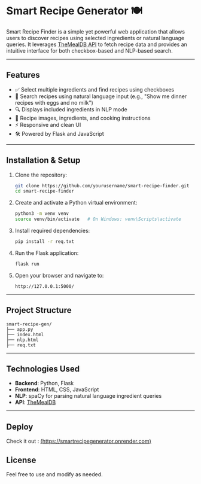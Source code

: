 # Smart Recipe Generator 🍽️

Smart Recipe Finder is a simple yet powerful web application that allows users to discover recipes using selected ingredients or natural language queries. It leverages [TheMealDB API](https://www.themealdb.com/api.php) to fetch recipe data and provides an intuitive interface for both checkbox-based and NLP-based search.

---

## Features

- ✅ Select multiple ingredients and find recipes using checkboxes
- 🧠 Search recipes using natural language input (e.g., "Show me dinner recipes with eggs and no milk")
- 🔍 Displays included ingredients in NLP mode
- 📸 Recipe images, ingredients, and cooking instructions
- ⚡ Responsive and clean UI
- 🛠️ Powered by Flask and JavaScript

---

## Installation & Setup

1. Clone the repository:

   ```bash
   git clone https://github.com/yourusername/smart-recipe-finder.git
   cd smart-recipe-finder
   ```

2. Create and activate a Python virtual environment:

   ```bash
   python3 -m venv venv
   source venv/bin/activate   # On Windows: venv\Scripts\activate
   ```

3. Install required dependencies:

   ```bash
   pip install -r req.txt
   ```

4. Run the Flask application:

   ```bash
   flask run
   ```

5. Open your browser and navigate to:

   ```
   http://127.0.0.1:5000/
   ```

---

## Project Structure

```
smart-recipe-gen/
├── app.py
├── index.html
├── nlp.html
├── req.txt
```

---

## Technologies Used

- **Backend**: Python, Flask
- **Frontend**: HTML, CSS, JavaScript
- **NLP**: spaCy for parsing natural language ingredient queries
- **API**: [TheMealDB](https://www.themealdb.com)

---

## Deploy
Check it out : [(https://smartrecipegenerator.onrender.com)](https://smartrecipegenerator.onrender.com)

## License
Feel free to use and modify as needed.
